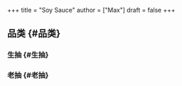 +++
title = "Soy Sauce"
author = ["Max"]
draft = false
+++

## 品类 {#品类}


### 生抽 {#生抽}


### 老抽 {#老抽}